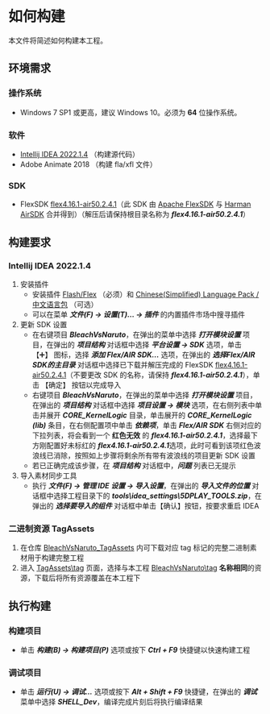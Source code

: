 # 如何构建
本文件将简述如何构建本工程。

## 环境需求
### 操作系统
- Windows 7 SP1 或更高，建议 Windows 10。必须为 **64** 位操作系统。

### 软件
- [Intellij IDEA 2022.1.4] （构建源代码）
- Adobe Animate 2018 （构建 fla/xfl 文件）

### SDK
- FlexSDK [flex4.16.1-air50.2.4.1]（此 SDK 由 [Apache FlexSDK] 与 [Harman AirSDK] 合并得到）（解压后请保持根目录名称为 ***flex4.16.1-air50.2.4.1***）

## 构建要求
### Intellij IDEA 2022.1.4
1. 安装插件
    - 安装插件 [Flash/Flex] （必须）和 [Chinese ​(Simplified)​ Language Pack / 中文语言包] （可选）
    - 可以在菜单 ***文件(F) -> 设置(T)... -> 插件*** 的内置插件市场中搜寻插件
2. 更新 SDK 设置
    - 在右键项目 ***BleachVsNaruto***，在弹出的菜单中选择 ***打开模块设置*** 项目，在弹出的 ***项目结构*** 对话框中选择  ***平台设置 -> SDK*** 选项，单击 【➕】 图标，选择 ***添加 Flex/AIR SDK...*** 选项，在弹出的 ***选择Flex/AIR SDK的主目录*** 对话框中选择已下载并解压完成的 FlexSDK [flex4.16.1-air50.2.4.1]（不要更改 SDK 的名称，请保持 ***flex4.16.1-air50.2.4.1***），单击 【确定】 按钮以完成导入
    - 右键项目 ***BleachVsNaruto***，在弹出的菜单中选择 ***打开模块设置*** 项目，在弹出的 ***项目结构*** 对话框中选择  ***项目设置 -> 模块*** 选项，在右侧列表中单击并展开 ***CORE_KernelLogic*** 目录，单击展开的 ***CORE_KernelLogic (lib)*** 条目，在右侧配置项中单击 ***依赖项***，单击 ***Flex/AIR SDK*** 右侧对应的下拉列表，将会看到一个 **红色无效** 的 ***flex4.16.1-air50.2.4.1***，选择最下方刚配置好未标红的 ***flex4.16.1-air50.2.4.1***选项，此时可看到该项红色波浪线已消除，按照如上步骤将剩余所有带有波浪线的项目更新 SDK 设置
    - 若已正确完成该步骤，在 ***项目结构*** 对话框中，***问题*** 列表已无提示
3. 导入素材同步工具
    - 执行 ***文件(F) -> 管理 IDE 设置 -> 导入设置***，在弹出的 ***导入文件的位置*** 对话框中选择工程目录下的 ***tools\idea_settings\5DPLAY_TOOLS.zip***，在弹出的 ***选择要导入的组件*** 对话框中单击【确认】按钮，按要求重启 IDEA

### 二进制资源 TagAssets
1. 在仓库 [BleachVsNaruto_TagAssets] 内可下载对应 tag 标记的完整二进制素材用于构建完整工程
2. 进入 [TagAssets\tag] 页面，选择与本工程 [BleachVsNaruto\tag] **名称相同**的资源，下载后将所有资源覆盖在本工程下

## 执行构建
### 构建项目
- 单击 ***构建(B) -> 构建项目(P)*** 选项或按下 ***Ctrl + F9*** 快捷键以快速构建工程
### 调试项目
- 单击 ***运行(U) -> 调试...*** 选项或按下 ***Alt + Shift + F9*** 快捷键，在弹出的 ***调试*** 菜单中选择 ***SHELL_Dev***，编译完成片刻后将执行编译结果

[Intellij IDEA 2022.1.4]: https://download.jetbrains.com/idea/ideaIU-2022.1.4.exe?_gl=1*ctjhlb*_gcl_au*MTMxNjgyNzEyOC4xNzI0ODYxMjEz*_ga*MTE0MDQ4OTE2Ni4xNzI0ODYxMjEx*_ga_9J976DJZ68*MTcyODI2ODM2NC44LjEuMTcyODI2ODM3MC41NC4wLjA.
[flex4.16.1-air50.2.4.1]: https://github.com/5DPLAY-Game-Studio/BleachVsNaruto_FlexSDK/releases/download/flex4.16.1-air50.2.4.1/flex4.16.1-air50.2.4.1.7z
[Apache FlexSDK]: https://flex.apache.org/
[Harman AirSDK]: https://airsdk.harman.com/
[Flash/Flex]: https://plugins.jetbrains.com/plugin/14508-flash-flex
[Chinese ​(Simplified)​ Language Pack / 中文语言包]: https://plugins.jetbrains.com/plugin/13710-chinese-simplified-language-pack----
[BleachVsNaruto_TagAssets]: https://github.com/5DPLAY-Game-Studio/BleachVsNaruto_TagAssets
[TagAssets\tag]: https://github.com/5DPLAY-Game-Studio/BleachVsNaruto_TagAssets/tags
[BleachVsNaruto\tag]: https://github.com/5DPLAY-Game-Studio/BleachVsNaruto/tags